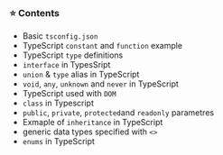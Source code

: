 ### ⭐️ Contents 
- Basic `tsconfig.json`
- TypeScript `constant` and `function` example
- TypeScript `type` definitions
- `interface` in TypesSript
- `union` & `type` alias in TypeScript
- `void`, `any`, `unknown` and `never` in TypeScript
- TypeScript used with `DOM`
- `class` in Typescript
- `public`, `private`, `protected`and `readonly` parametres
- Exmaple of `inheritance` in TypeScript
- generic data types specified with `<>`
- `enums` in TypeScript